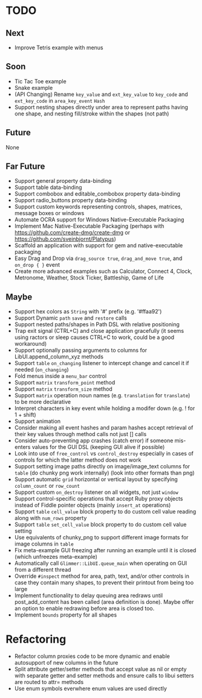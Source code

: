 # TODO

## Next

- Improve Tetris example with menus

## Soon

- Tic Tac Toe example
- Snake example
- (API Changing) Rename `key_value` and `ext_key_value` to `key_code` and `ext_key_code` in `area_key_event` `Hash`
- Support nesting shapes directly under area to represent paths having one shape, and nesting fill/stroke within the shapes (not path)

## Future

None

## Far Future

- Support general property data-binding
- Support table data-binding
- Support combobox and editable_combobox property data-binding
- Support radio_buttons property data-binding
- Support custom keywords representing controls, shapes, matrices, message boxes or windows
- Automate OCRA support for Windows Native-Executable Packaging
- Implement Mac Native-Executable Packaging (perhaps with https://github.com/create-dmg/create-dmg or https://github.com/sveinbjornt/Platypus)
- Scaffold an application with support for gem and native-executable packaging
- Easy Drag and Drop via `drag_source true`, `drag_and_move true`, and `on_drop { }` event
- Create more advanced examples such as Calculator, Connect 4, Clock, Metronome, Weather, Stock Ticker, Battleship, Game of Life

## Maybe

- Support hex colors as `String` with '#' prefix (e.g. '#ffaa92')
- Support Dynamic `path` `save` and `restore` calls
- Support nested paths/shapes in Path DSL with relative positioning
- Trap exit signal (CTRL+C) and close application gracefully (it seems using ractors or sleep causes CTRL+C to work, could be a good workaround)
- Support optionally passing arguments to columns for LibUI.append_column_xyz methods
- Support `table` `on_changing` listener to intercept change and cancel it if needed (`on_changing`)
- Fold menus inside a `menu_bar` control
- Support `matrix` `transform_point` method
- Support `matrix` `transform_size` method
- Support `matrix` operation noun names (e.g. `translation` for `translate`) to be more declarative
- Interpret characters in key event while holding a modifer down (e.g. ! for 1 + shift)
- Support animation
- Consider making all event hashes and param hashes accept retrieval of their key values through method calls not just [] calls
- Consider auto-preventing app crashes (catch error) if someone mis-enters values for the GUI DSL (keeping GUI alive if possible)
- Look into use of `free_control` vs `control_destroy` especially in cases of controls for which the latter method does not work
- Support setting image paths directly on image/image_text columns for `table` (do chunky png work internally) (look into other formats than png)
- Support automatic `grid` horizontal or vertical layout by specifying `column_count` or `row_count`
- Support custom `on_destroy` listener on all widgets, not just `window`
- Support control-specific operations that accept Ruby proxy objects instead of Fiddle pointer objects (mainly `insert_at` operations)
- Support `table` `cell_value` block property to do custom cell value reading along with `num_rows` property
- Support `table` `set_cell_value` block property to do custom cell value setting
- Use equivalents of chunky_png to support different image formats for image columns in `table`
- Fix meta-example GUI freezing after running an example until it is closed (which unfreezes meta-example)
- Automatically call `Glimmer::LibUI.queue_main` when operating on GUI from a different thread
- Override `#inspect` method for area, path, text, and/or other controls in case they contain many shapes, to prevent their printout from being too large
- Implement functionality to delay queuing area redraws until post_add_content has been called (area definition is done). Maybe offer an option to enable redrawing before area is closed too.
- Implement `bounds` property for all shapes

# Refactoring

- Refactor column proxies code to be more dynamic and enable autosupport of new columns in the future
- Split attribute getter/setter methods that accept value as nil or empty with separate getter and setter methods and ensure calls to libui setters are routed to attr= methods
- Use enum symbols everwhere enum values are used directly
